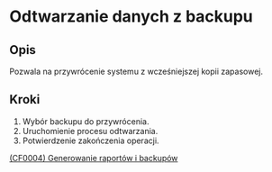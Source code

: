 # Odtwarzanie danych z backupu

## Opis
Pozwala na przywrócenie systemu z wcześniejszej kopii zapasowej.

## Kroki
1. Wybór backupu do przywrócenia.
2. Uruchomienie procesu odtwarzania.
3. Potwierdzenie zakończenia operacji.

[(CF0004) Generowanie raportów i backupów](../../3.wizja.systemu/3.3.cechy.funkcjonalne/cechy.funkcjonalne/CF0004.md)
